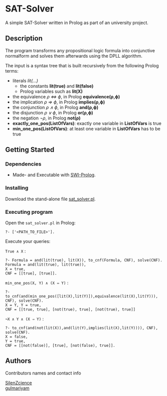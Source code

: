 # SAT-Solver

A simple SAT-Solver written in Prolog as part of an university project.

## Description

The program transforms any propositional logic formula into conjunctive normalform and solves them afterwards using the DPLL algorithm.

The input is a syntax tree that is built recursively from the following Prolog terms:
* literals *lit(...)*
    - the constants **lit(true)** and **lit(false)**
    - Prolog variables such as **lit(X)**
* the equivalence *ρ ⇔ ϕ*, in Prolog **equivalence(ρ,ϕ)**
* the implication *ρ ⇒ ϕ*, in Prolog **implies(ρ,ϕ)**
* the conjunction *ρ ∧ ϕ*, in Prolog **and(ρ,ϕ)**
* the disjunction *ρ ∨ ϕ*, in Prolog **or(ρ,ϕ)**
* the negation *¬ρ*, in Prolog **not(ρ)**
* **exactly_one_pos(ListOfVars)**: exactly one variable in **ListOfVars** is true
* **min_one_pos(ListOfVars)**: at least one variable in **ListOfVars** has to be true

## Getting Started

### Dependencies

* Made- and Executable with [SWI-Prolog](https://www.swi-prolog.org/Download.html).

### Installing

Download the stand-alone file [sat_solver.pl](https://raw.githubusercontent.com/SilenZcience/SAT-Solver/main/sat_solver.pl).
<!-- ```console
git clone git@github.com:SilenZcience/SAT-Solver.git
``` -->

### Executing program

Open the `sat_solver.pl` in Prolog:
```console
?- ['<PATH_TO_FILE>'].
```
Execute your queries:

`True ∧ X` :
```console
?- Formula = and(lit(true), lit(X)), to_cnf(Formula, CNF), solve(CNF).
Formula = and(lit(true), lit(true)),
X = true,
CNF = [[true], [true]].
```
`min_one_pos(X, Y) ∧ (X ⇔ Y)` :
```console
?- to_cnf(and(min_one_pos([lit(X),lit(Y)]),equivalence(lit(X),lit(Y))), CNF), solve(CNF).
X = Y, Y = true,
CNF = [[true, true], [not(true), true], [not(true), true]] 
```
`¬X ∧ Y ∧ (X ⇒ Y)` :
```console
?- to_cnf(and(not(lit(X)),and(lit(Y),implies(lit(X),lit(Y)))), CNF), solve(CNF).
X = false,
Y = true,
CNF = [[not(false)], [true], [not(false), true]].
```

## Authors

Contributors names and contact info

[SilenZcience](https://github.com/SilenZcience) <br>
[gulmariyam](https://github.com/gulmariyam)